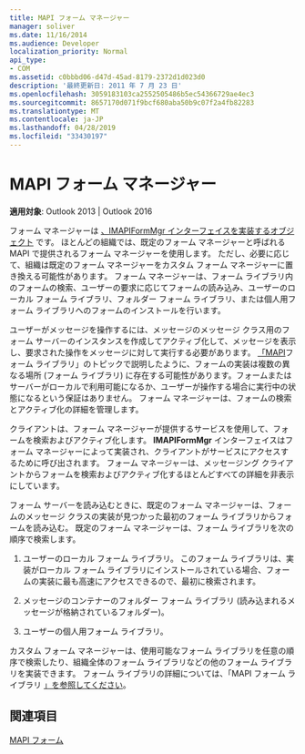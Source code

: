 ```yaml
---
title: MAPI フォーム マネージャー
manager: soliver
ms.date: 11/16/2014
ms.audience: Developer
localization_priority: Normal
api_type:
- COM
ms.assetid: c0bbbd06-d47d-45ad-8179-2372d1d023d0
description: '最終更新日: 2011 年 7 月 23 日'
ms.openlocfilehash: 3059183103ca2552505486b5ec54366729ae4ec3
ms.sourcegitcommit: 8657170d071f9bcf680aba50b9c07f2a4fb82283
ms.translationtype: MT
ms.contentlocale: ja-JP
ms.lasthandoff: 04/28/2019
ms.locfileid: "33430197"
---
```

# <a name="mapi-form-manager"></a>MAPI フォーム マネージャー

  
  
**適用対象**: Outlook 2013 | Outlook 2016 
  
フォーム マネージャーは [、IMAPIFormMgr インターフェイスを実装するオブジェクト](imapiformmgriunknown.md) です。 ほとんどの組織では、既定のフォーム マネージャーと呼ばれる MAPI で提供されるフォーム マネージャーを使用します。 ただし、必要に応じて、組織は既定のフォーム マネージャーをカスタム フォーム マネージャーに置き換える可能性があります。 フォーム マネージャーは、フォーム ライブラリ内のフォームの検索、ユーザーの要求に応じてフォームの読み込み、ユーザーのローカル フォーム ライブラリ、フォルダー フォーム ライブラリ、または個人用フォーム ライブラリへのフォームのインストールを行います。 
  
ユーザーがメッセージを操作するには、メッセージのメッセージ クラス用のフォーム サーバーのインスタンスを作成してアクティブ化して、メッセージを表示し、要求された操作をメッセージに対して実行する必要があります。 [「MAPI](mapi-form-libraries.md)フォーム ライブラリ」のトピックで説明したように、フォームの実装は複数の異なる場所 (フォーム ライブラリ) に存在する可能性があります。フォームまたはサーバーがローカルで利用可能になるか、ユーザーが操作する場合に実行中の状態になるという保証はありません。 フォーム マネージャーは、フォームの検索とアクティブ化の詳細を管理します。
  
クライアントは、フォーム マネージャーが提供するサービスを使用して、フォームを検索およびアクティブ化します。 **IMAPIFormMgr** インターフェイスはフォーム マネージャーによって実装され、クライアントがサービスにアクセスするために呼び出されます。 フォーム マネージャーは、メッセージング クライアントからフォームを検索およびアクティブ化するほとんどすべての詳細を非表示にしています。 
  
フォーム サーバーを読み込むときに、既定のフォーム マネージャーは、フォームのメッセージ クラスの実装が見つかった最初のフォーム ライブラリからフォームを読み込む。 既定のフォーム マネージャーは、フォーム ライブラリを次の順序で検索します。
  
1. ユーザーのローカル フォーム ライブラリ。 このフォーム ライブラリは、実装がローカル フォーム ライブラリにインストールされている場合、フォームの実装に最も高速にアクセスできるので、最初に検索されます。
    
2. メッセージのコンテナーのフォルダー フォーム ライブラリ (読み込まれるメッセージが格納されているフォルダー)。
    
3. ユーザーの個人用フォーム ライブラリ。
    
カスタム フォーム マネージャーは、使用可能なフォーム ライブラリを任意の順序で検索したり、組織全体のフォーム ライブラリなどの他のフォーム ライブラリを実装できます。 フォーム ライブラリの詳細については、「MAPI フォーム ライブラリ [」を参照してください](mapi-form-libraries.md)。 
  
## <a name="see-also"></a>関連項目



[MAPI フォーム](mapi-forms.md)

